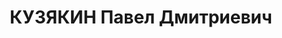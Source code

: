 ---
title: КУЗЯКИН Павел Дмитриевич
description: "Род. в 1900, Свердловская обл., г. Невьянск, русский. Проживал: Челябинская\
  \ обл., г. Карабаш. Рудоуправление, директор \n  Арестован 31.07.1937. Приговор:\
  \ 31.12.1937 – ВМН"
---